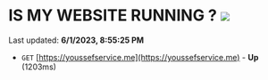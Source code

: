# IS MY WEBSITE RUNNING ? [![](https://img.shields.io/static/v1?label=Sponsor&message=%E2%9D%A4&logo=GitHub&color=%23fe8e86)](https://github.com/sponsors/<username>)

Last updated: **6/1/2023, 8:55:25 PM**

- `GET` [https://youssefservice.me](https://youssefservice.me) - **Up** (1203ms)
